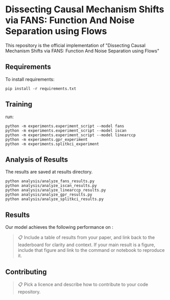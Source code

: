 # Dissecting Causal Mechanism Shifts via FANS: Function And Noise Separation using Flows

This repository is the official implementation of "Dissecting Causal Mechanism Shifts via FANS: Function And Noise Separation using Flows"

## Requirements

To install requirements:

```setup
pip install -r requirements.txt
```

## Training

run:

```experimenet
python -m experiments.experiment_script --model fans
python -m experiments.experiment_script --model iscan
python -m experiments.experiment_script --model linearccp
python -m experiments.gpr_experiment
python -m experiments.splitkci_experiment
```

## Analysis of Results

The results are saved at results directory.
```analysis
python analysis/analyze_fans_results.py
python analysis/analyze_iscan_results.py
python analysis/analyze_linearccp_results.py
python analysis/analyze_gpr_results.py
python analysis/analyze_splitkci_results.py
```

## Results

Our model achieves the following performance on :


>📋  Include a table of results from your paper, and link back to the leaderboard for clarity and context. If your main result is a figure, include that figure and link to the command or notebook to reproduce it. 


## Contributing

>📋  Pick a licence and describe how to contribute to your code repository. 
